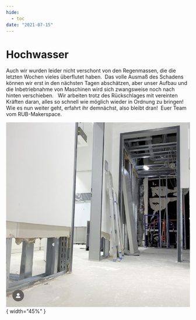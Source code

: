 ```yaml
---
hide:
  - toc
date: "2021-07-15"  
---
```


# Hochwasser

Auch wir wurden leider nicht verschont von den Regenmassen, die die letzten Wochen vieles überflutet haben. ⁠
Das volle Ausmaß des Schadens können wir erst in den nächsten Tagen abschätzen, aber unser Aufbau und die Inbetriebnahme von Maschinen wird sich zwangsweise noch nach hinten verschieben. ⁠
⁠
Wir arbeiten trotz des Rückschlages mit vereinten Kräften daran, alles so schnell wie möglich wieder in Ordnung zu bringen!⁠
⁠
Wie es nun weiter geht, erfahrt ihr demnächst, also bleibt dran!
⁠
Euer Team vom RUB-Makerspace.

![Blick auf die Wände im Untergeschoss. Der untere Teil der Wand ist entfernt. Rechts im Bild sieht man die Sanitäranlagen, in denen alle Wände und Installationen herausgenommen wurden.](../medien/2021-07-15a.jpg){ width="45%" } 